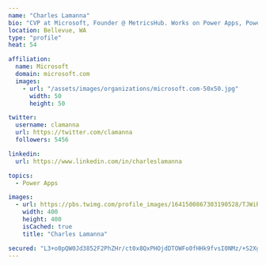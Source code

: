 ```yaml
---
name: "Charles Lamanna"
bio: "CVP at Microsoft, Founder @ MetricsHub. Works on Power Apps, Power Automate, Power Virtual Agent, Common Data Service and Dynamics 365."
location: Bellevue, WA
type: "profile"
heat: 54

affiliation:
  name: Microsoft
  domain: microsoft.com
  images:
    - url: "/assets/images/organizations/microsoft.com-50x50.jpg"
      width: 50
      height: 50

twitter:
  username: clamanna
  url: https://twitter.com/clamanna
  followers: 5456

linkedin:
  url: https://www.linkedin.com/in/charleslamanna

topics:
  - Power Apps

images:
  - url: https://pbs.twimg.com/profile_images/1641500867303190528/TJWiRwMN_400x400.jpg
    width: 400
    height: 400
    isCached: true
    title: "Charles Lamanna"

secured: "L3+o0pQW0Jd3852F2PhZHr/ct0x8QxPHOjdDTOWFo0fHHk9fvsI0NMz/+S2Xgd2IUs7OV06UtM1zRlVtcZtyTM2nKmEVQCCWDKLoXn1YFN9PEhrkvl/k6pF0XdShCuKjxZJ3r5FRQ9Yriddts0XiAVAMB2BmzEAyLZsWH9pJW3kiQzZCyGSztgGtBTyXLtgYl7l32eV9gTU9BFwmamtw53+JEVt3lycwMinwo/EoBRywcecnJUkcFFRUHpcNTpd28uBDmWuYOJv7U46BK9a+TV326ZrWk60jUrzuY6+VwLsQlX22cqXqIpvNF6ETIerqRAiZZ+e1RIcq0yryWqIvxIrnPIjwLtiaUMKsEm5kATJiKcxg1GrLyHOg0BsX4+u+IIaQt5ihxG67Grro5SVFZJPRicAED5zoVgVfB2SANiE=;gPy7b/DeMhL8+udkowmKHw=="
---
```


